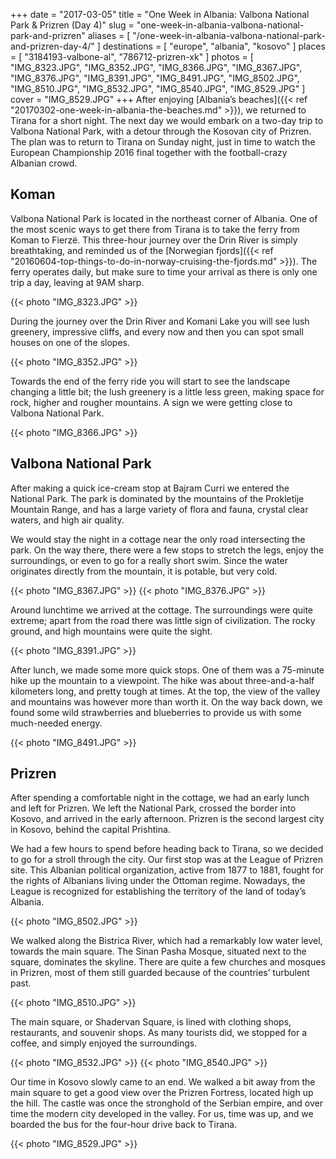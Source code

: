 +++
date    = "2017-03-05"
title   = "One Week in Albania: Valbona National Park & Prizren (Day 4)"
slug    = "one-week-in-albania-valbona-national-park-and-prizren"
aliases = [ "/one-week-in-albania-valbona-national-park-and-prizren-day-4/" ]
destinations = [ "europe", "albania", "kosovo" ]
places = [ "3184193-valbone-al", "786712-prizren-xk" ]
photos = [
  "IMG_8323.JPG", "IMG_8352.JPG", "IMG_8366.JPG", "IMG_8367.JPG", "IMG_8376.JPG",
  "IMG_8391.JPG", "IMG_8491.JPG", "IMG_8502.JPG", "IMG_8510.JPG", "IMG_8532.JPG",
  "IMG_8540.JPG", "IMG_8529.JPG"
]
cover = "IMG_8529.JPG"
+++
After enjoying [Albania’s beaches]({{< ref "20170302-one-week-in-albania-the-beaches.md" >}}), we returned to Tirana for a short night. The next day we would embark on a two-day trip to Valbona National Park, with a detour through the Kosovan city of Prizren. The plan was to return to Tirana on Sunday night, just in time to watch the European Championship 2016 final together with the football-crazy Albanian crowd.
<!--more-->

## Koman
Valbona National Park is located in the northeast corner of Albania. One of the most scenic ways to get there from Tirana is to take the ferry from Koman to Fierzë. This three-hour journey over the Drin River is simply breathtaking, and reminded us of the [Norwegian fjords]({{< ref "20160604-top-things-to-do-in-norway-cruising-the-fjords.md" >}}). The ferry operates daily, but make sure to time your arrival as there is only one trip a day, leaving at 9AM sharp.

{{< photo "IMG_8323.JPG" >}}

During the journey over the Drin River and Komani Lake you will see lush greenery, impressive cliffs, and every now and then you can spot small houses on one of the slopes.

{{< photo "IMG_8352.JPG" >}}

Towards the end of the ferry ride you will start to see the landscape changing a little bit; the lush greenery is a little less green, making space for rock, higher and rougher mountains. A sign we were getting close to Valbona National Park.

{{< photo "IMG_8366.JPG" >}}

## Valbona National Park
After making a quick ice-cream stop at Bajram Curri we entered the National Park. The park is dominated by the mountains of the Prokletije Mountain Range, and has a large variety of flora and fauna, crystal clear waters, and high air quality.

We would stay the night in a cottage near the only road intersecting the park. On the way there, there were a few stops to stretch the legs, enjoy the surroundings, or even to go for a really short swim. Since the water originates directly from the mountain, it is potable, but very cold.

{{< photo "IMG_8367.JPG" >}}
{{< photo "IMG_8376.JPG" >}}

Around lunchtime we arrived at the cottage. The surroundings were quite extreme; apart from the road there was little sign of civilization. The rocky ground, and high mountains were quite the sight.

{{< photo "IMG_8391.JPG" >}}

After lunch, we made some more quick stops. One of them was a 75-minute hike up the mountain to a viewpoint. The hike was about three-and-a-half kilometers long, and pretty tough at times. At the top, the view of the valley and mountains was however more than worth it. On the way back down, we found some wild strawberries and blueberries to provide us with some much-needed energy.

{{< photo "IMG_8491.JPG" >}}

## Prizren
After spending a comfortable night in the cottage, we had an early lunch and left for Prizren. We left the National Park, crossed the border into Kosovo, and arrived in the early afternoon. Prizren is the second largest city in Kosovo, behind the capital Prishtina.

We had a few hours to spend before heading back to Tirana, so we decided to go for a stroll through the city. Our first stop was at the League of Prizren site. This Albanian political organization, active from 1877 to 1881, fought for the rights of Albanians living under the Ottoman regime. Nowadays, the League is recognized for establishing the territory of the land of today’s Albania.

{{< photo "IMG_8502.JPG" >}}

We walked along the Bistrica River, which had a remarkably low water level, towards the main square. The Sinan Pasha Mosque, situated next to the square, dominates the skyline. There are quite a few churches and mosques in Prizren, most of them still guarded because of the countries’ turbulent past.

{{< photo "IMG_8510.JPG" >}}

The main square, or Shadervan Square, is lined with clothing shops, restaurants, and souvenir shops. As many tourists did, we stopped for a coffee, and simply enjoyed the surroundings.

{{< photo "IMG_8532.JPG" >}}
{{< photo "IMG_8540.JPG" >}}

Our time in Kosovo slowly came to an end. We walked a bit away from the main square to get a good view over the Prizren Fortress, located high up the hill. The castle was once the stronghold of the Serbian empire, and over time the modern city developed in the valley. For us, time was up, and we boarded the bus for the four-hour drive back to Tirana.

{{< photo "IMG_8529.JPG" >}}